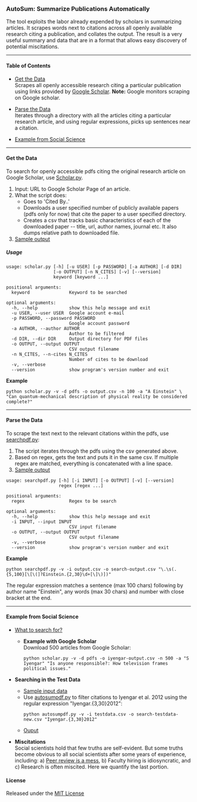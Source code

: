 ### AutoSum: Summarize Publications Automatically

The tool exploits the labor already expended by scholars in summarizing articles. It scrapes words next to citations across all openly available research citing a publication, and collates the output. The result is a very useful summary and data that are in a format that allows easy discovery of potential miscitations. 

--------------------

#### Table of Contents

* [Get the Data](#get-the-data)  
  Scrapes all openly accessible research citing a particular publication using links provided by [Google Scholar](https://scholar.google.com).
  **Note:** Google monitors scraping on Google scholar. 

* [Parse the Data](#parse-the-data)  
  Iterates through a directory with all the articles citing a particular research article, and using regular expressions, picks up sentences near a citation.

* [Example from Social Science](#example-from-social-science)

-----------------------

#### Get the Data

To search for openly accessible pdfs citing the original research article on Google Scholar, use [Scholar.py](scripts/scholar.py). 

1. Input: URL to Google Scholar Page of an article.
2. What the script does:
   * Goes to 'Cited By..'
   * Downloads a user specified number of publicly available papers (pdfs only for now) that cite the paper to a user specified directory. 
   * Creates a csv that tracks basic characteristics of each of the downloaded paper -- title, url, author names, journal etc. It also dumps relative path to downloaded file.
3. [Sample output](testout/einstein_search_200.csv)

##### Usage

```
usage: scholar.py [-h] [-u USER] [-p PASSWORD] [-a AUTHOR] [-d DIR]
                  [-o OUTPUT] [-n N_CITES] [-v] [--version]
                  keyword [keyword ...]

positional arguments:
  keyword               Keyword to be searched

optional arguments:
  -h, --help            show this help message and exit
  -u USER, --user USER  Google account e-mail
  -p PASSWORD, --password PASSWORD
                        Google account password
  -a AUTHOR, --author AUTHOR
                        Author to be filtered
  -d DIR, --dir DIR     Output directory for PDF files
  -o OUTPUT, --output OUTPUT
                        CSV output filename
  -n N_CITES, --n-cites N_CITES
                        Number of cites to be download
  -v, --verbose
  --version             show program's version number and exit
```

**Example**  
```
python scholar.py -v -d pdfs -o output.csv -n 100 -a "A Einstein" \
"Can quantum-mechanical description of physical reality be considered complete?"
```

-----------------------

#### Parse the Data 

To scrape the text next to the relevant citations within the pdfs, use [searchpdf.py](scripts/searchpdf.py):

1. The script iterates through the pdfs using the csv generated above. 
2. Based on regex, gets the text and puts it in the same csv. If multiple regex are matched, everything is concatenated with a line space.
3. [Sample output](testout/einstein_cites_100.csv)

```
usage: searchpdf.py [-h] [-i INPUT] [-o OUTPUT] [-v] [--version]
                    regex [regex ...]

positional arguments:
  regex                 Regex to be search

optional arguments:
  -h, --help            show this help message and exit
  -i INPUT, --input INPUT
                        CSV input filename
  -o OUTPUT, --output OUTPUT
                        CSV output filename
  -v, --verbose
  --version             show program's version number and exit
```

**Example**  
```
python searchpdf.py -v -i output.csv -o search-output.csv "\.\s(.{5,100}[\[\(]?Einstein.{2,30}\d+[\]\)])"
```

The regular expression matches a sentence (max 100 chars) following by author name "Einstein", any words (max 30 chars) and number with close bracket at the end.

-----------------------

#### Example from Social Science

* [What to search for?](social_science_citations.md)
  * **Example with Google Scholar**  
    Download 500 articles from Google Scholar:
    ```
    python scholar.py -v -d pdfs -o iyengar-output.csv -n 500 -a "S Iyengar" "Is anyone responsible?: How television frames political issues."
    ```

* **Searching in the Test Data**
  * [Sample input data](testdat/)
  * Use [autosumpdf.py](scripts/autosumpdf.py) to filter citations to Iyengar et al. 2012 using the regular expression "Iyengar.{3,30}2012":
    ```
    python autosumpdf.py -v -i testdata.csv -o search-testdata-new.csv "Iyengar.{3,30}2012"
    ```
  * [Ouput](testout/iyengar_et_al.csv)

* **Miscitations**    
  Social scientists hold that few truths are self-evident. But some truths become obvious to all social scientists after some years of experience, including: a) [Peer review is a mess](http://gbytes.gsood.com/2015/07/24/reviewing-the-peer-review-with-reviews-as-data/), b) Faculty hiring is idiosyncratic, and c) Research is often miscited. Here we quantify the last portion.  

#### License

Released under the [MIT License](License.md)
